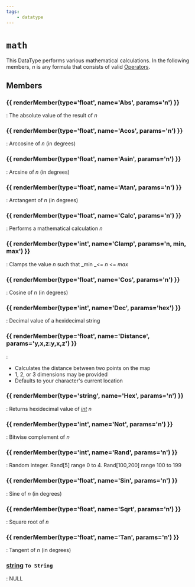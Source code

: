```yaml
---
tags:
    - datatype
---
```

# `math`

This DataType performs various mathematical calculations. In the following members, _n_ is any formula that consists of valid [Operators](../../macros/operators.md).

## Members

### {{ renderMember(type='float', name='Abs', params='n') }} 

:   The absolute value of the result of _n_

### {{ renderMember(type='float', name='Acos', params='n') }} 

:   Arccosine of _n_ (in degrees)

### {{ renderMember(type='float', name='Asin', params='n') }} 

:   Arcsine of _n_ (in degrees)

### {{ renderMember(type='float', name='Atan', params='n') }} 

:   Arctangent of _n_ (in degrees)

### {{ renderMember(type='float', name='Calc', params='n') }} 

:   Performs a mathematical calculation _n_

### {{ renderMember(type='int', name='Clamp', params='n, min, max') }} 

:   Clamps the value _n_ such that _min _<= _n_ <= _max_

### {{ renderMember(type='float', name='Cos', params='n') }} 

:   Cosine of _n_ (in degrees)

### {{ renderMember(type='int', name='Dec', params='hex') }} 

:   Decimal value of a hexidecimal string

### {{ renderMember(type='float', name='Distance', params='y,x,z:y,x,z') }} 

:   <ul><li>Calculates the distance between two points on the map</li><li>1, 2, or 3 dimensions may be provided</li><li>Defaults to your character's current location</li></ul>

### {{ renderMember(type='string', name='Hex', params='n') }} 

:   Returns hexidecimal value of [_int_](datatype-int.md) _n_

### {{ renderMember(type='int', name='Not', params='n') }} 

:   Bitwise complement of _n_

### {{ renderMember(type='int', name='Rand', params='n') }} 

:   Random integer. Rand\[5] range 0 to 4. Rand\[100,200] range 100 to 199

### {{ renderMember(type='float', name='Sin', params='n') }} 

:   Sine of _n_ (in degrees)

### {{ renderMember(type='float', name='Sqrt', params='n') }} 

:   Square root of _n_

### {{ renderMember(type='float', name='Tan', params='n') }} 

:   Tangent of _n_ (in degrees)

### [string][string] `To String`

:   NULL

[int]: datatype-int.md
[string]: datatype-string.md
[achievementobj]: datatype-achievementobj.md
[bool]: datatype-bool.md
[time]: datatype-time.md
[achievement]: datatype-achievement.md
[achievementcat]: datatype-achievementcat.md
[altability]: datatype-altability.md
[spell]: ../data-types/datatype-spell.md
[bandolieritem]: #bandolieritem-datatype
[int64]: datatype-int64.md
[timestamp]: datatype-timestamp.md
[float]: datatype-float.md
[buff]: datatype-buff.md
[spawn]: datatype-spawn.md
[auratype]: datatype-auratype.md
[item]: datatype-item.md
[worldlocation]: datatype-worldlocation.md
[ticks]: datatype-ticks.md
[fellowship]: datatype-fellowship.md
[strinrg]: datatype-string.md
[xtarget]: datatype-xtarget.md
[dzmember]: datatype-dzmember.md
[window]: datatype-window.md
[zone]: datatype-zone.md
[fellowshipmember]: datatype-fellowshipmember.md
[class]: datatype-class.md
[heading]: datatype-heading.md
[ground]: datatype-ground.md
[inifile]: datatype-inifile.md
[inifilesection]: datatype-inifilesection.md
[inifilesectionkey]: datatype-inifilesectionkey.md
[double]: datatype-double.md
[invslot]: datatype-invslot.md
[augtype]: datatype-augtype.md
[itemspell]: datatype-itemspell.md
[evolving]: datatype-evolving.md
[keyringitem]: datatype-keyringitem.md
